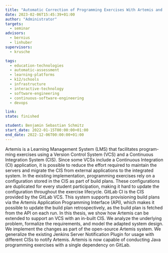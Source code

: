 ```yaml
---
title: "Automatic Correction of Programming Exercises With Artemis and Gitlab Ci"
date: 2023-02-06T15:45:39+01:00
author: "Administrator"
targets:
  - seminar
advisors:
  - bernius
  - linhuber 
supervisors:
  - krusche

tags:
  - education-technologies
  - automatic-assessment
  - learning-platforms
  - k12/schools
  - infrastructure
  - interactive-technology
  - software-engineering
  - continuous-software-engineering
  - devops

link: 
state: finished

student: Benjamin Sebastian Schmitz
start_date: 2022-01-15T00:00:00+01:00
end_date: 2022-12-06T00:00:00+01:00
---
```

Artemis is a Learning Management System (LMS) that facilitates program- ming exercises using a Version Control System (VCS) and a Continuous Integration System (CIS). Since some VCSs include a Continuous Integration (CI) application, it is possible to reduce the effort required to maintain the servers and migrate the CIS from external applications to the integrated system.
In the existing implementation, programming exercises rely on a configuration stored in the CIS as part of build plans. These configurations are duplicated for every student participation, making it hard to update the configuration throughout the exercise lifecycle.
GitLab CI is the CIS provided by the GitLab VCS. This system supports provisioning build plans via the Artemis Application Programming Interface (API), which makes it possible to update the build plan retrospectively, as the build plan is fetched from the API on each run.
In this thesis, we show how Artemis can be extended to support an VCS with an in-built CIS. We analyze the underlying problem, formalize the requirements, and model the adapted system design. We implement the changes as part of the open-source Artemis system. We generalize the existing Jenkins Server Notification Plugin for usage with different CISs to notify Artemis. Artemis is now capable of conducting Java programming exercises with a single dependency on GitLab.

